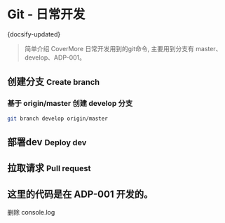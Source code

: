 # Git - 日常开发
{docsify-updated}

> 简单介绍 CoverMore 日常开发用到的git命令, 主要用到分支有 master、develop、ADP-001。

<section>

## 创建分支 <small class="opacity-25 fw-light">Create branch</small>
### 基于 origin/master 创建 develop 分支
```bash
git branch develop origin/master
```



</section>


## 部署dev <small class="opacity-25 fw-light">Deploy dev</small>

## 拉取请求 <small class="opacity-25 fw-light">Pull request</small>

## 这里的代码是在 ADP-001 开发的。
删除 console.log
